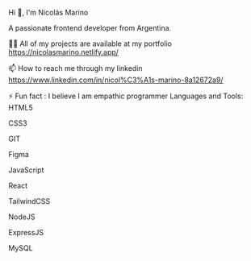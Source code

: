 Hi 👋, I'm Nicolás Marino

A passionate frontend developer from Argentina.

👨‍💻 All of my projects are available at my portfolio https://nicolasmarino.netlify.app/

📫 How to reach me through my linkedin https://www.linkedin.com/in/nicol%C3%A1s-marino-8a12672a9/

⚡ Fun fact : I believe I am empathic programmer 
Languages and Tools:
HTML5

CSS3

GIT

Figma

JavaScript

React

TailwindCSS

NodeJS

ExpressJS

MySQL

